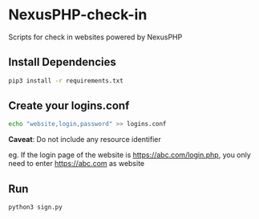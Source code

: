 # NexusPHP-check-in
Scripts for check in websites powered by NexusPHP

## Install Dependencies
```bash
pip3 install -r requirements.txt
```

## Create your logins.conf
```bash
echo "website,login,password" >> logins.conf
```

**Caveat**: Do not include any resource identifier

eg. If the login page of the website is https://abc.com/login.php, you only need to enter https://abc.com as website

## Run
```bash
python3 sign.py
```
